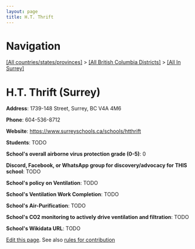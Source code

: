 ```yaml
---
layout: page
title: H.T. Thrift
---
```

# Navigation

[[All countries/states/provinces]](../../..) > [[All British Columbia Districts]](../..) > [[All In Surrey]](..)

# H.T. Thrift (Surrey)

**Address**: 1739-148 Street, Surrey, BC V4A 4M6

**Phone**: 604-536-8712

**Website**: <https://www.surreyschools.ca/schools/htthrift>

**Students**: TODO

**School's overall airborne virus protection grade (0-5)**: 0

**Discord, Facebook, or WhatsApp group for discovery/advocacy for THIS school**: TODO

**School's policy on Ventilation**: TODO

**School's Ventilation Work Completion**: TODO

**School's Air-Purification**: TODO

**School's CO2 monitoring to actively drive ventilation and filtration**: TODO

**School's Wikidata URL**: TODO


[Edit this page](https://github.com/ventilate-schools/BC/edit/main/./Surrey/H.T._Thrift.md). See also [rules for contribution](../../../contribution-rules/)